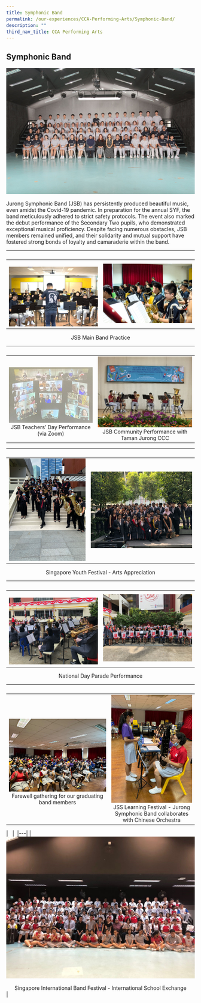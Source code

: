 ```yaml
---
title: Symphonic Band
permalink: /our-experiences/CCA-Performing-Arts/Symphonic-Band/
description: ""
third_nav_title: CCA Performing Arts
---
```

## Symphonic Band

![](/images/JS1_Jurong%20Symphonic%20Band.jpg)

Jurong Symphonic Band (JSB) has persistently produced beautiful music, even amidst the Covid-19 pandemic. In preparation for the annual SYF, the band meticulously adhered to strict safety protocols. The event also marked the debut performance of the Secondary Two pupils, who demonstrated exceptional musical proficiency. Despite facing numerous obstacles, JSB members remained unified, and their solidarity and mutual support have fostered strong bonds of loyalty and camaraderie within the band.


|   |   |  
|---|---|  
| ![](/images/JSJ1_Symphonic%20Band_1.jpg) | ![](/images/JSJ2_Symphonic%20Band_2.jpg) |

<center>JSB Main Band Practice</center> 

|   |   |  
|---|---|  
| ![](/images/JSJ3.png)<center>JSB Teachers’ Day Performance (via Zoom)</center>| ![](/images/JSJ4.jpg)<center>JSB Community Performance with Taman Jurong CCC</center> |

|   |   |  
|---|---|  
|![](/images/JSJ5.png) |![](/images/JSJ6.jpg) | 

<center>Singapore Youth Festival - Arts Appreciation</center> 

|   |   |  
|---|---|  
| ![](/images/JSJ7.jpg) | ![](/images/JSJ8.jpg) | 

<center>National Day Parade Performance</center>

|   |   |  
|---|---|  
| ![](/images/JSJ9.jpg)<center>Farewell gathering for our graduating band members</center> | ![](/images/JSJ10.jpg)<center>JSS Learning Festival - Jurong Symphonic Band collaborates with Chinese Orchestra</center> |

|   |  
|---|
| ![](/images/JSJ11.jpg)<center>Singapore International Band Festival \- International School Exchange</center> |